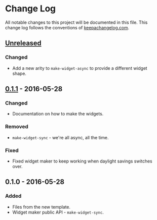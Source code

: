 # Change Log
All notable changes to this project will be documented in this file. This change log follows the conventions of [keepachangelog.com](http://keepachangelog.com/).

## [Unreleased]
### Changed
- Add a new arity to `make-widget-async` to provide a different widget shape.

## [0.1.1] - 2016-05-28
### Changed
- Documentation on how to make the widgets.

### Removed
- `make-widget-sync` - we're all async, all the time.

### Fixed
- Fixed widget maker to keep working when daylight savings switches over.

## 0.1.0 - 2016-05-28
### Added
- Files from the new template.
- Widget maker public API - `make-widget-sync`.

[Unreleased]: https://github.com/your-name/clj-conduit/compare/0.1.1...HEAD
[0.1.1]: https://github.com/your-name/clj-conduit/compare/0.1.0...0.1.1
